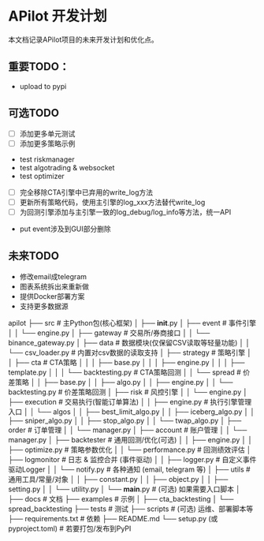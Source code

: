 # APilot 开发计划

本文档记录APilot项目的未来开发计划和优化点。

## 重要TODO：

- upload to pypi


## 可选TODO
- [ ] 添加更多单元测试
- [ ] 添加更多策略示例
- test riskmanager
- test algotrading & websocket
- test optimizer
- [ ] 完全移除CTA引擎中已弃用的write_log方法
- [ ] 更新所有策略代码，使用主引擎的log_xxx方法替代write_log
- [ ] 为回测引擎添加与主引擎一致的log_debug/log_info等方法，统一API
- put event涉及到GUI部分删除



## 未来TODO
- 修改email成telegram
- 图表系统拆出来重新做
- 提供Docker部署方案
- 支持更多数据源


apilot
├── src                           # 主Python包(核心框架)
│   ├── __init__.py
│   ├── event                     # 事件引擎
│   │   └── engine.py
│   ├── gateway                   # 交易所/券商接口
│   │   └── binance_gateway.py
│   ├── data                      # 数据模块(仅保留CSV读取等轻量功能)
│   │   └── csv_loader.py         # 内置对csv数据的读取支持
│   ├── strategy                  # 策略引擎
│   │   ├── cta                   # CTA策略
│   │   │   ├── base.py
│   │   │   ├── engine.py
│   │   │   ├── template.py
│   │   │   └── backtesting.py    # CTA策略回测
│   │   └── spread                # 价差策略
│   │       ├── base.py
│   │       ├── algo.py
│   │       ├── engine.py
│   │       └── backtesting.py    # 价差策略回测
│   ├── risk                      # 风控引擎
│   │   └── engine.py
│   ├── execution                 # 交易执行(智能订单算法)
│   │   ├── engine.py             # 执行引擎管理入口
│   │   └── algos
│   │       ├── best_limit_algo.py
│   │       ├── iceberg_algo.py
│   │       ├── sniper_algo.py
│   │       ├── stop_algo.py
│   │       └── twap_algo.py
│   ├── order                     # 订单管理
│   │   └── manager.py
│   ├── account                   # 账户管理
│   │   └── manager.py
│   ├── backtester                # 通用回测/优化(可选)
│   │   ├── engine.py
│   │   ├── optimize.py           # 策略参数优化
│   │   └── performance.py        # 回测绩效评估
│   ├── logmonitor                # 日志 & 监控合并 (事件驱动)
│   │   ├── logger.py             # 自定义事件驱动Logger
│   │   └── notify.py             # 各种通知 (email, telegram 等)
│   ├── utils                     # 通用工具/常量/对象
│   │   ├── constant.py
│   │   ├── object.py
│   │   ├── setting.py
│   │   └── utility.py
│   └── __main__.py               # (可选) 如果需要入口脚本
│
├── docs                          # 文档
├── examples                      # 示例
│   ├── cta_backtesting
│   └── spread_backtesting
├── tests                         # 测试
├── scripts                       # (可选) 运维、部署脚本等
├── requirements.txt              # 依赖
├── README.md
└── setup.py (或 pyproject.toml) # 若要打包/发布到PyPI

